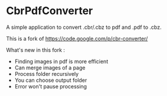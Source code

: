 CbrPdfConverter
===============

A simple application to convert .cbr/.cbz to pdf and .pdf to .cbz.

This is a fork of https://code.google.com/p/cbr-converter/

What's new in this fork :

  - Finding images in pdf is more efficient
  - Can merge images of a page 
  - Process folder recursively
  - You can choose output folder
  - Error won't pause processing 
